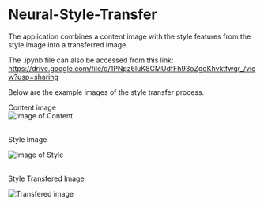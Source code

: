 # Neural-Style-Transfer
The application combines a content image with the style features from the style image into a transferred image.

The .ipynb file can also be accessed from this link:<br>
https://drive.google.com/file/d/1PNpz6luK8GMUdfFh93oZgoKhvktfwqr_/view?usp=sharing<br>

Below are the example images of the style transfer process. 

Content image<br>
![Image of Content](https://github.com/oooo551/Neural-Style-Transfer/blob/master/images/shaq.jpg)

<br>
Style Image<br>

![Image of Style](https://github.com/oooo551/Neural-Style-Transfer/blob/master/images/Weeping-Woman.jpg)

<br>
Style Transfered Image<br>

![Transfered image](https://github.com/oooo551/Neural-Style-Transfer/blob/master/images/output_weepingWoman.jpg)


